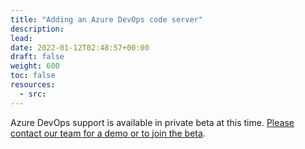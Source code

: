 ```yaml
---
title: "Adding an Azure DevOps code server"
description: 
lead: 
date: 2022-01-12T02:48:57+00:00
draft: false
weight: 600
toc: false
resources:
  - src:
---
```


Azure DevOps support is available in private beta at this time. [Please contact our team for a demo or to join the beta](http://blubracket.com/contact-sales/).

